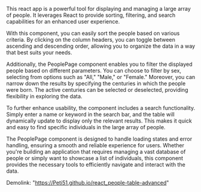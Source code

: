 This react app is a powerful tool for displaying and managing a large array of people. It leverages React to provide sorting, filtering, and search capabilities for an enhanced user experience.

With this component, you can easily sort the people based on various criteria. By clicking on the column headers, you can toggle between ascending and descending order, allowing you to organize the data in a way that best suits your needs.

Additionally, the PeoplePage component enables you to filter the displayed people based on different parameters. You can choose to filter by sex, selecting from options such as "All," "Male," or "Female." Moreover, you can narrow down the results by specifying the centuries in which the people were born. The active centuries can be selected or deselected, providing flexibility in exploring the data.

To further enhance usability, the component includes a search functionality. Simply enter a name or keyword in the search bar, and the table will dynamically update to display only the relevant results. This makes it quick and easy to find specific individuals in the large array of people.

The PeoplePage component is designed to handle loading states and error handling, ensuring a smooth and reliable experience for users. Whether you're building an application that requires managing a vast database of people or simply want to showcase a list of individuals, this component provides the necessary tools to efficiently navigate and interact with the data.

Demolink: "https://Peti51.github.io/react_people-table-advanced"
